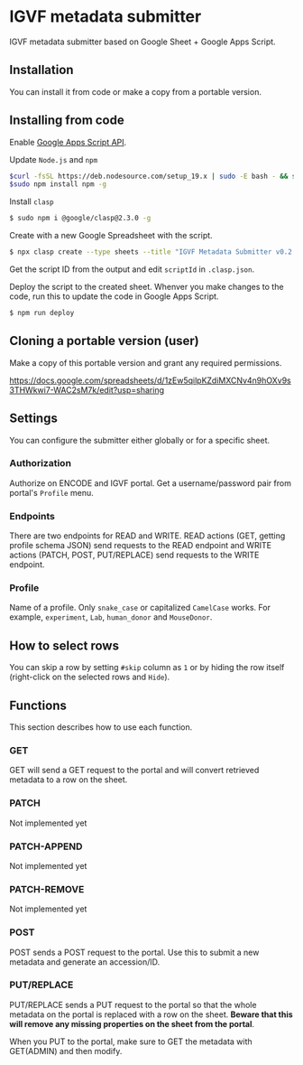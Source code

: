 # IGVF metadata submitter

IGVF metadata submitter based on Google Sheet + Google Apps Script.


## Installation

You can install it from code or make a copy from a portable version.

## Installing from code

Enable [Google Apps Script API](https://script.google.com/home/usersettings).

Update `Node.js` and `npm`
```bash
$curl -fsSL https://deb.nodesource.com/setup_19.x | sudo -E bash - && sudo apt-get install -y nodejs
$sudo npm install npm -g
```

Install `clasp`
```bash
$ sudo npm i @google/clasp@2.3.0 -g
```

Create with a new Google Spreadsheet with the script.
```bash
$ npx clasp create --type sheets --title "IGVF Metadata Submitter v0.2.1" --rootDir ./dist
```

Get the script ID from the output and edit `scriptId` in `.clasp.json`.

Deploy the script to the created sheet. Whenver you make changes to the code, run this to update the code in Google Apps Script.
```bash
$ npm run deploy
```


## Cloning a portable version (user)

Make a copy of this portable version and grant any required permissions.

https://docs.google.com/spreadsheets/d/1zEw5qilpKZdiMXCNv4n9hOXv9s3THWkwi7-WAC2sM7k/edit?usp=sharing


## Settings

You can configure the submitter either globally or for a specific sheet.

### Authorization

Authorize on ENCODE and IGVF portal. Get a username/password pair from portal's `Profile` menu.

### Endpoints

There are two endpoints for READ and WRITE. READ actions (GET, getting profile schema JSON) send requests to the READ endpoint and WRITE actions (PATCH, POST, PUT/REPLACE) send requests to the WRITE endpoint.

### Profile

Name of a profile. Only `snake_case` or capitalized `CamelCase` works. For example, `experiment`, `Lab`, `human_donor` and `MouseDonor`.

## How to select rows

You can skip a row by setting `#skip` column as `1` or by hiding the row itself (right-click on the selected rows and `Hide`).

## Functions

This section describes how to use each function.

### GET

GET will send a GET request to the portal and will convert retrieved metadata to a row on the sheet.

### PATCH

Not implemented yet

### PATCH-APPEND

Not implemented yet

### PATCH-REMOVE

Not implemented yet

### POST

POST sends a POST request to the portal. Use this to submit a new metadata and generate an accession/ID.

### PUT/REPLACE

PUT/REPLACE sends a PUT request to the portal so that the whole metadata on the portal is replaced with a row on the sheet. **Beware that this will remove any missing properties on the sheet from the portal**.

When you PUT to the portal, make sure to GET the metadata with GET(ADMIN) and then modify.
